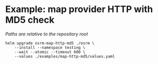 # Example: map provider HTTP with MD5 check

*Paths are relative to the repository root*

```shell script
helm upgrade osrm-map-http-md5 ./osrm \
    --install --namespace testing \
    --wait --atomic --timeout 600 \
    --values ./examples/map-http-md5/values.yaml
```
